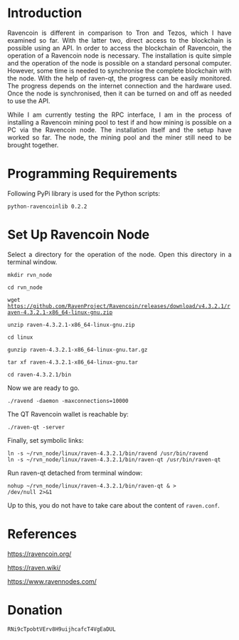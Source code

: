 # Introduction

<p align="justify">
Ravencoin is different in comparison to Tron and Tezos, which I have examined so far. With the latter two, direct access to the blockchain is possible using an API. In order to access the blockchain of Ravencoin, the operation of a Ravencoin node is necessary. The installation is quite simple and the operation of the node is possible on a standard personal computer. However, some time is needed to synchronise the complete blockchain with the node. With the help of raven-qt, the progress can be easily monitored. The progress depends on the internet connection and the hardware used. Once the node is synchronised, then it can be turned on and off as needed to use the API.
</p>

<p align="justify">
While I am currently testing the RPC interface, I am in the process of installing a Ravencoin mining pool to test if and how mining is possible on a PC via the Ravencoin node. The installation itself and the setup have worked so far. The node, the mining pool and the miner still need to be brought together.
</p>

# Programming Requirements

<p align="justify">Following PyPi library is used for the Python scripts:</p>

<code>python-ravencoinlib 0.2.2</code>

# Set Up Ravencoin Node

<p align="justify">Select a directory for the operation of the node. Open this directory in a terminal window.</p>

<code>mkdir rvn_node</code>

<code>cd rvn_node</code>

<code>wget https://github.com/RavenProject/Ravencoin/releases/download/v4.3.2.1/raven-4.3.2.1-x86_64-linux-gnu.zip</code>

<code>unzip raven-4.3.2.1-x86_64-linux-gnu.zip</code>
  
<code>cd linux</code>
  
<code>gunzip raven-4.3.2.1-x86_64-linux-gnu.tar.gz</code>
  
<code>tar xf raven-4.3.2.1-x86_64-linux-gnu.tar</code>
  
<code>cd raven-4.3.2.1/bin</code> 
  
<p align="justify">Now we are ready to go.</p>
  
<code>./ravend -daemon -maxconnections=10000</code> 

<p align="justify">The QT Ravencoin wallet is reachable by:</p>

<code>./raven-qt -server</code> 

<p align="justify">Finally, set symbolic links:</p>

<pre><code>ln -s ~/rvn_node/linux/raven-4.3.2.1/bin/ravend /usr/bin/ravend
ln -s ~/rvn_node/linux/raven-4.3.2.1/bin/raven-qt /usr/bin/raven-qt</code></pre>

<p align="justify">Run raven-qt detached from terminal window:</p>

<code>nohup ~/rvn_node/linux/raven-4.3.2.1/bin/raven-qt & > /dev/null 2>&1</code>

<p align="justify">Up to this, you do not have to take care about the content of <code>raven.conf</code>.</p>

# References

https://ravencoin.org/

https://raven.wiki/

https://www.ravennodes.com/

# Donation

<div class="snippet-clipboard-content position-relative overflow-auto" data-snippet-clipboard-copy-content="RNi9cTpobtVErv8H9uijhcafcT4VgEaDUL"><pre><code>RNi9cTpobtVErv8H9uijhcafcT4VgEaDUL</code></pre></div>
